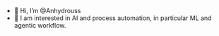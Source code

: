 - 👋 Hi, I’m @Anhydrouss
- 🌱 I am interested in AI and process automation, in particular ML and agentic workflow.



<!---
Anhydrouss/Anhydrouss is a ✨ special ✨ repository because its `README.md` (this file) appears on your GitHub profile.
You can click the Preview link to take a look at your changes.
--->
